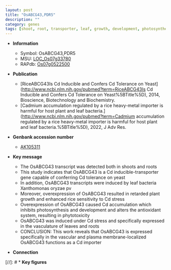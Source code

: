 ```yaml
---
layout: post
title: "OsABCG43,PDR5"
description: ""
category: genes
tags: [shoot, root, transporter, leaf, growth, development, photosynthesis, stress, plant growth, plasma membrane]
---
```


* **Information**  
    + Symbol: OsABCG43,PDR5  
    + MSU: [LOC_Os07g33780](http://rice.uga.edu/cgi-bin/ORF_infopage.cgi?orf=LOC_Os07g33780)  
    + RAPdb: [Os07g0522500](https://rapdb.dna.affrc.go.jp/locus/?name=Os07g0522500)  

* **Publication**  
    + [RiceABCG43Is Cd Inducible and Confers Cd Tolerance on Yeast](http://www.ncbi.nlm.nih.gov/pubmed?term=RiceABCG43Is Cd Inducible and Confers Cd Tolerance on Yeast%5BTitle%5D), 2014, Bioscience, Biotechnology and Biochemistry.
    + [Cadmium accumulation regulated by a rice heavy-metal importer is harmful for host plant and leaf bacteria.](http://www.ncbi.nlm.nih.gov/pubmed?term=Cadmium accumulation regulated by a rice heavy-metal importer is harmful for host plant and leaf bacteria.%5BTitle%5D), 2022, J Adv Res.

* **Genbank accession number**  
    + [AK105311](http://www.ncbi.nlm.nih.gov/nuccore/AK105311)

* **Key message**  
    + The OsABCG43 transcript was detected both in shoots and roots
    + This study indicates that OsABCG43 is a Cd inducible-transporter gene capable of conferring Cd tolerance on yeast
    + In addition, OsABCG43 transcripts were induced by leaf bacteria Xanthomonas oryzae pv
    + Moreover, overexpression of OsABCG43 resulted in retarded plant growth and enhanced rice sensitivity to Cd stress
    + Overexpression of OsABCG43 caused Cd accumulation which inhibits photosynthesis and development and alters the antioxidant system, resulting in phytotoxicity
    + OsABCG43 was induced under Cd stress and specifically expressed in the vasculature of leaves and roots
    + CONCLUSION: This work reveals that OsABCG43 is expressed specifically in the vascular and plasma membrane-localized OsABCG43 functions as a Cd importer

* **Connection**  

[//]: # * **Key figures**  


